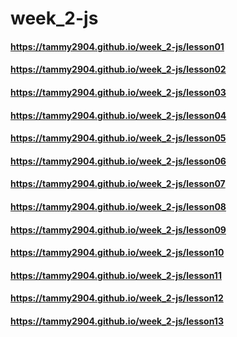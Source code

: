 # week_2-js
#### https://tammy2904.github.io/week_2-js/lesson01
#### https://tammy2904.github.io/week_2-js/lesson02
#### https://tammy2904.github.io/week_2-js/lesson03
#### https://tammy2904.github.io/week_2-js/lesson04
#### https://tammy2904.github.io/week_2-js/lesson05
#### https://tammy2904.github.io/week_2-js/lesson06
#### https://tammy2904.github.io/week_2-js/lesson07
#### https://tammy2904.github.io/week_2-js/lesson08
#### https://tammy2904.github.io/week_2-js/lesson09
#### https://tammy2904.github.io/week_2-js/lesson10
#### https://tammy2904.github.io/week_2-js/lesson11
#### https://tammy2904.github.io/week_2-js/lesson12
#### https://tammy2904.github.io/week_2-js/lesson13
